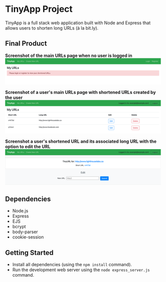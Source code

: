 # TinyApp Project

TinyApp is a full stack web application built with Node and Express that allows users to shorten long URLs (à la bit.ly).

## Final Product

**Screenshot of the main URLs page when no user is logged in**
!["Screenshot of the main URLs page when no user is logged in"](https://github.com/jjwlee94/tinyapp/blob/master/docs/urls-page.png)

**Screenshot of a user's main URLs page with shortened URLs created by the user**
!["Screenshot of a user's main URLs page with shortened URLs created by the user"](https://github.com/jjwlee94/tinyapp/blob/master/docs/user-urls-page.png)

**Screenshot a user's shortened URL and its associated long URL with the option to edit the URL**
!["Screenshot a user's shortened URL and its associated long URL with the option to edit the URL"](https://github.com/jjwlee94/tinyapp/blob/master/docs/edit-url-page.png)

## Dependencies

- Node.js
- Express
- EJS
- bcrypt
- body-parser
- cookie-session

## Getting Started

- Install all dependencies (using the `npm install` command).
- Run the development web server using the `node express_server.js` command.

